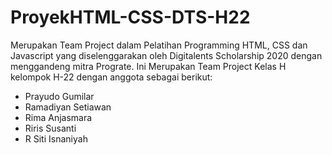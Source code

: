 # ProyekHTML-CSS-DTS-H22

Merupakan Team Project dalam Pelatihan Programming HTML, CSS dan Javascript yang diselenggarakan oleh Digitalents Scholarship 2020 dengan menggandeng mitra Prograte.
Ini Merupakan Team Project Kelas H kelompok H-22 dengan anggota sebagai berikut:
- Prayudo Gumilar
- Ramadiyan Setiawan
- Rima Anjasmara
- Riris Susanti
- R Siti Isnaniyah
